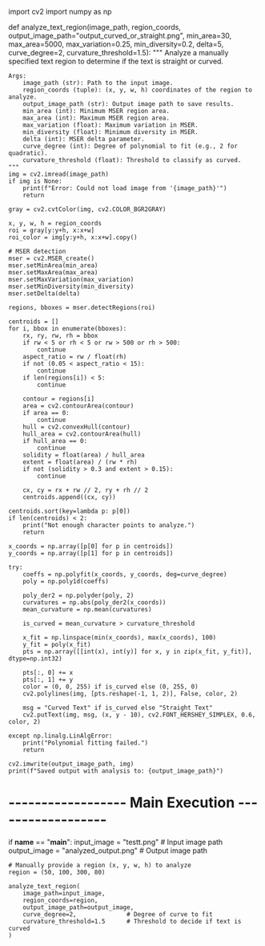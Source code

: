 import cv2
import numpy as np

def analyze_text_region(image_path, region_coords, output_image_path="output_curved_or_straight.png",
                        min_area=30, max_area=5000, max_variation=0.25, min_diversity=0.2, delta=5,
                        curve_degree=2, curvature_threshold=1.5):
    """
    Analyze a manually specified text region to determine if the text is straight or curved.

    Args:
        image_path (str): Path to the input image.
        region_coords (tuple): (x, y, w, h) coordinates of the region to analyze.
        output_image_path (str): Output image path to save results.
        min_area (int): Minimum MSER region area.
        max_area (int): Maximum MSER region area.
        max_variation (float): Maximum variation in MSER.
        min_diversity (float): Minimum diversity in MSER.
        delta (int): MSER delta parameter.
        curve_degree (int): Degree of polynomial to fit (e.g., 2 for quadratic).
        curvature_threshold (float): Threshold to classify as curved.
    """
    img = cv2.imread(image_path)
    if img is None:
        print(f"Error: Could not load image from '{image_path}'")
        return

    gray = cv2.cvtColor(img, cv2.COLOR_BGR2GRAY)

    x, y, w, h = region_coords
    roi = gray[y:y+h, x:x+w]
    roi_color = img[y:y+h, x:x+w].copy()

    # MSER detection
    mser = cv2.MSER_create()
    mser.setMinArea(min_area)
    mser.setMaxArea(max_area)
    mser.setMaxVariation(max_variation)
    mser.setMinDiversity(min_diversity)
    mser.setDelta(delta)

    regions, bboxes = mser.detectRegions(roi)

    centroids = []
    for i, bbox in enumerate(bboxes):
        rx, ry, rw, rh = bbox
        if rw < 5 or rh < 5 or rw > 500 or rh > 500:
            continue
        aspect_ratio = rw / float(rh)
        if not (0.05 < aspect_ratio < 15):
            continue
        if len(regions[i]) < 5:
            continue

        contour = regions[i]
        area = cv2.contourArea(contour)
        if area == 0:
            continue
        hull = cv2.convexHull(contour)
        hull_area = cv2.contourArea(hull)
        if hull_area == 0:
            continue
        solidity = float(area) / hull_area
        extent = float(area) / (rw * rh)
        if not (solidity > 0.3 and extent > 0.15):
            continue

        cx, cy = rx + rw // 2, ry + rh // 2
        centroids.append((cx, cy))

    centroids.sort(key=lambda p: p[0])
    if len(centroids) < 2:
        print("Not enough character points to analyze.")
        return

    x_coords = np.array([p[0] for p in centroids])
    y_coords = np.array([p[1] for p in centroids])

    try:
        coeffs = np.polyfit(x_coords, y_coords, deg=curve_degree)
        poly = np.poly1d(coeffs)

        poly_der2 = np.polyder(poly, 2)
        curvatures = np.abs(poly_der2(x_coords))
        mean_curvature = np.mean(curvatures)

        is_curved = mean_curvature > curvature_threshold

        x_fit = np.linspace(min(x_coords), max(x_coords), 100)
        y_fit = poly(x_fit)
        pts = np.array([[int(x), int(y)] for x, y in zip(x_fit, y_fit)], dtype=np.int32)

        pts[:, 0] += x
        pts[:, 1] += y
        color = (0, 0, 255) if is_curved else (0, 255, 0)
        cv2.polylines(img, [pts.reshape(-1, 1, 2)], False, color, 2)

        msg = "Curved Text" if is_curved else "Straight Text"
        cv2.putText(img, msg, (x, y - 10), cv2.FONT_HERSHEY_SIMPLEX, 0.6, color, 2)

    except np.linalg.LinAlgError:
        print("Polynomial fitting failed.")
        return

    cv2.imwrite(output_image_path, img)
    print(f"Saved output with analysis to: {output_image_path}")

# ------------------ Main Execution ------------------

if __name__ == "__main__":
    input_image = "testt.png"            # Input image path
    output_image = "analyzed_output.png" # Output image path

    # Manually provide a region (x, y, w, h) to analyze
    region = (50, 100, 300, 80)

    analyze_text_region(
        image_path=input_image,
        region_coords=region,
        output_image_path=output_image,
        curve_degree=2,              # Degree of curve to fit
        curvature_threshold=1.5      # Threshold to decide if text is curved
    )